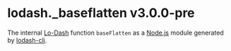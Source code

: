 # lodash._baseflatten v3.0.0-pre

The internal [Lo-Dash](https://lodash.com/) function `baseFlatten` as a [Node.js](http://nodejs.org/) module generated by [lodash-cli](https://www.npmjs.com/package/lodash-cli).
